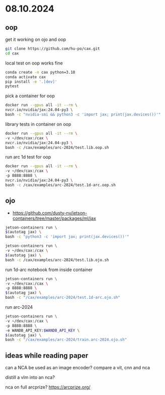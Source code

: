 # 08.10.2024

## oop

get it working on ojo and oop

```bash
git clone https://github.com/hu-po/cax.git
cd cax
```

local test on oop works fine

```bash
conda create -n cax python=3.10
conda activate cax
pip install -e '.[dev]'
pytest
```

pick a container for oop

```bash
docker run --gpus all -it --rm \
nvcr.io/nvidia/jax:24.04-py3 \
bash -c "nvidia-smi && python3 -c 'import jax; print(jax.devices())'"
```

library tests in container on oop

```bash
docker run --gpus all -it --rm \
-v ~/dev/cax:/cax \
nvcr.io/nvidia/jax:24.04-py3 \
bash -c /cax/examples/arc-2024/test.lib.oop.sh
```

run arc 1d test for oop

```bash
docker run --gpus all -it --rm \
-v ~/dev/cax:/cax \
-p 8888:8888 \
nvcr.io/nvidia/jax:24.04-py3 \
bash -c /cax/examples/arc-2024/test.1d-arc.oop.sh
```

## ojo

- https://github.com/dusty-nv/jetson-containers/tree/master/packages/ml/jax

```bash
jetson-containers run \
$(autotag jax) \
bash -c "python3 -c 'import jax; print(jax.devices())'"
```

```bash
jetson-containers run \
-v ~/dev/cax:/cax \
$(autotag jax) \
bash -c /cax/examples/arc-2024/test.lib.ojo.sh
```

run 1d-arc notebook from inside container

```bash
jetson-containers run \
-v ~/dev/cax:/cax \
-p 8888:8888 \
$(autotag jax) \
bash -c "/cax/examples/arc-2024/test.1d-arc.ojo.sh"
```

run arc-2024

```bash
jetson-containers run \
-v ~/dev/cax:/cax \
-p 8888:8888 \
-e WANDB_API_KEY:$WANDB_API_KEY \
$(autotag jax) \
bash -c "/cax/examples/arc-2024/train.arc-2024.ojo.sh"
```

## ideas while reading paper

can a NCA be used as an image encoder? compare a vit, cnn and nca

distill a vlm into an nca?

nca on full arcprize? https://arcprize.org/

